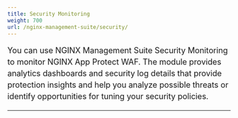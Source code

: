 ```yaml
---
title: Security Monitoring
weight: 700
url: /nginx-management-suite/security/
---
```


<style>
    p {
        font-size: 18px;
        line-height: 26px;
        letter-spacing: -.11px;
    }
</style>

You can use NGINX Management Suite Security Monitoring to monitor NGINX App Protect WAF. The module provides analytics dashboards and security log details that provide protection insights and help you analyze possible threats or identify opportunities for tuning your security policies.

<hr>
